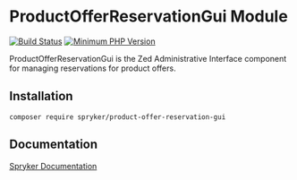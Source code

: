 # ProductOfferReservationGui Module
[![Build Status](https://travis-ci.org/spryker/product-offer-reservation-gui.svg)](https://travis-ci.org/spryker/product-offer-reservation-gui)
[![Minimum PHP Version](https://img.shields.io/badge/php-%3E%3D%207.3-8892BF.svg)](https://php.net/)

ProductOfferReservationGui is the Zed Administrative Interface component for managing reservations for product offers.

## Installation

```
composer require spryker/product-offer-reservation-gui
```

## Documentation

[Spryker Documentation](https://academy.spryker.com/developing_with_spryker/module_guide/modules.html)
